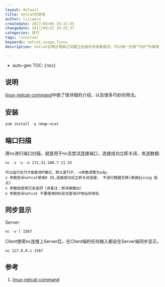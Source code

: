 ```yaml
---
layout: default
title: netcat的使用
author: lijiaocn
createdate: 2017/09/04 16:32:45
changedate: 2017/09/21 19:25:37
categories: 技巧
tags: linuxtool
keywords: netcat,usage,linux
description: netcat在两台电脑之间建立连接并传递数据流，可以做一些很“巧妙”的事情

---
```


* auto-gen TOC:
{:toc}

## 说明 

[linux-netcat-command][1]中做了很详细的介绍，以及很多巧妙的用法。

## 安装

	yum install -y nmap-ncat

## 端口扫描

用nc进行端口扫描，就是用于nc去尝试连接端口，连接成功立即关闭，发送数据:

	nc -z -v -n 172.31.100.7 21-25
	
	可以运行在TCP或者UDP模式，默认是TCP，-u参数调整为udp.
	z 参数告诉netcat使用0 IO,连接成功后立即关闭连接， 不进行数据交换(谢谢@jxing 指点)
	v 参数指使用冗余选项（译者注：即详细输出）
	n 参数告诉netcat 不要使用DNS反向查询IP地址的域名 

## 同步显示

Server:

	nc -v l 1567

Client使用nc连接上Server后，在Client端的任何输入都会在Server端同步显示。

	nc 127.0.0.1 1567

## 参考

1. [linux-netcat-command][1]

[1]: https://www.oschina.net/translate/linux-netcat-command "linux-netcat-command" 
